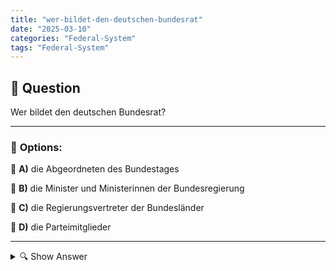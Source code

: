 ```yaml
---
title: "wer-bildet-den-deutschen-bundesrat"
date: "2025-03-10"
categories: "Federal-System"
tags: "Federal-System"
---
```


## 📌 **Question**

Wer bildet den deutschen Bundesrat?



---

### 📝 **Options:**

🔘 **A)** die Abgeordneten des Bundestages

🔘 **B)** die Minister und Ministerinnen der Bundesregierung

🔘 **C)** die Regierungsvertreter der Bundesländer

🔘 **D)** die Parteimitglieder

---

<details>
  <summary>🔍 Show Answer</summary>

  <p>
💡  <b>Correct Answer:</b>  c
  </p>
  <p>
    📖<b>Explanation:</b>
    Der deutsche Bundesrat ist ein zentrales Organ im politischen System Deutschlands, das die Interessen der 16 Bundesländer auf Bundesebene vertritt. Er wirkt bei der Gesetzgebung mit und muss vielen Gesetzen zustimmen, bevor sie in Kraft treten können. Die Mitglieder des Bundesrates sind keine direkt gewählten Abgeordneten, sondern Vertreter der jeweiligen Landesregierungen. Durch den Bundesrat wird sichergestellt, dass die regionalen Perspektiven und Bedürfnisse in der nationalen Politik berücksichtigt werden. Verständnis darüber, wer den Bundesrat bildet, ist essentiell für das Verständnis des föderalen Aufbaus Deutschlands.
  </p>
</details>
